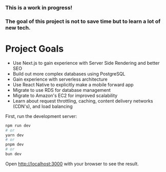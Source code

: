 ### This is a work in progress!
### The goal of this project is not to save time but to learn a lot of new tech.

# Project Goals
- Use Next.js to gain experience with Server Side Rendering and better SEO
- Build out more complex databases using PostgreSQL
- Gain experience with serverless architecture
- Use React Native to explicitly make a mobile forward app
- Migrate to use RDS for database management
- Migrate to Amazon's EC2 for improved scalability
- Learn about request throttling, caching, content delivery networks (CDN's), and load balancing




First, run the development server:

```bash
npm run dev
# or
yarn dev
# or
pnpm dev
# or
bun dev
```

Open [http://localhost:3000](http://localhost:3000) with your browser to see the result.

